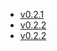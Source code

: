
- [v0.2.1](https://TechSysApi.github.io/device-reading-stream-api-dist/v0.2.1/ui/?url=../complete-api.yaml)
- [v0.2.2](https://TechSysApi.github.io/device-reading-stream-api-dist/v0.2.2/ui/?url=../complete-api.yaml)
- [v0.2.2](https://TechSysApi.github.io/device-reading-stream-api-dist/v0.2.2/ui/?url=../complete-api.yaml)
